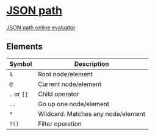 # [JSON path](https://goessner.net/articles/JsonPath/index.html#e2)

[JSON path online evaluator](https://jsonpath.com)

## Elements

| Symbol      | Description                        |
|-------------|------------------------------------|
| `$`         | Root node/element                  |
| `@`         | Current node/element               |
| `.` or `[]` | Child operator                     |
| `..`        | Go up one node/element             |
| `*`         | Wildcard. Matches any node/element |
| `?()`       | Filter operation                   |
